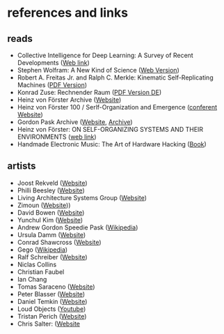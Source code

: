 # references and links

## reads
- Collective Intelligence for Deep Learning: A Survey of Recent Developments
([Web link](https://blog.otoro.net/2022/10/01/collectiveintelligence/))
- Stephen Wolfram: A New Kind of Science ([Web Version](https://www.wolframscience.com/nks/))
- Robert A. Freitas Jr. and Ralph C. Merkle: Kinematic Self-Replicating Machines ([PDF Version](https://silo.pub/kinematic-self-replicating-machines.html))
- Konrad Zuse: Rechnender Raum ([PDF Version DE](http://webmail.inb.uni-luebeck.de/~claussen/sysbio2012/zuse_76scan.pdf))
- Heinz von Förster Archive ([Website](https://hvfoerster.univie.ac.at/index.html))
- Heinz von Förster 100 / Serlf-Organization and Emergence ([conferent Website](https://hvfoerster.univie.ac.at/congress/SelfOrganization.html))
- Gordon Pask Archive ([Website](https://www.pangaro.com/pask-pdfs.html), [Archive](https://www.pangaro.com/Pask-Archive/Pask-Archive.html))
- Heinz von Förster: ON SELF-ORGANIZING SYSTEMS AND THEIR ENVIRONMENTS ([web link](https://www.organism.earth/library/document/on-self-organizing-systems))
- Handmade Electronic Music: The Art of Hardware Hacking ([Book](https://routledgetextbooks.com/textbooks/9780367210106/))

## artists
- Joost Rekveld ([Website](http://www.joostrekveld.net/))
- Philli Beesley ([Website](https://www.philipbeesleystudioinc.com/))
- Living Architecture Systems Group ([Website](https://livingarchitecturesystems.com/))
- Zimoun ([Website](https://www.zimoun.net/)))
- David Bowen ([Website](https://www.dwbowen.com/))
- Yunchul Kim ([Website](https://yunchulkim.net/))
- Andrew Gordon Speedie Pask ([Wikipedia](https://en.wikipedia.org/wiki/Gordon_Pask))
- Ursula Damm ([Website](https://ursuladamm.de/))
- Conrad Shawcross ([Website](https://conradshawcross.com/))
- Gego ([Wikipedia](https://en.wikipedia.org/wiki/Gego))
- Ralf Schreiber ([Website](http://www.ralfschreiber.com/))
- Niclas Collins
- Christian Faubel
- Ian Chang
- Tomas Saraceno ([Website](https://studiotomassaraceno.org/))
- Peter Blasser ([Website](https://ciat-lonbarde.net/))
- Daniel Temkin ([Website](https://danieltemkin.com/))
- Loud Objects ([Youtube](https://www.youtube.com/watch?v=nlOtKX2eN7M))
- Tristan Perich ([Website](http://www.tristanperich.com/))
- Chris Salter: ([Website](https://www.chrissalter.com/)
